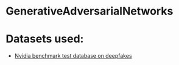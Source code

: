# GenerativeAdversarialNetworks

# Datasets used:
* [Nvidia benchmark test database on deepfakes](https://github.com/NVlabs/ffhq-dataset)
